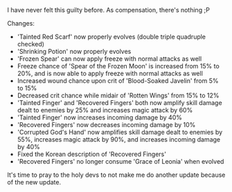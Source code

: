 I have never felt this guilty before. As compensation, there's nothing ;P

Changes:
- 'Tainted Red Scarf' now properly evolves (double triple quadruple checked)
- 'Shrinking Potion' now properly evolves
- 'Frozen Spear' can now apply freeze with normal attacks as well
- Freeze chance of 'Spear of the Frozen Moon' is increased from 15% to 20%, and is now able to apply freeze with normal attacks as well
- Increased wound chance upon crit of 'Blood-Soaked Javelin' from 5% to 15%
- Decreased crit chance while midair of 'Rotten Wings' from 15% to 12%
- 'Tainted Finger' and 'Recovered Fingers' both now amplify skill damage dealt to enemies by 25% and increases magic attack by 60%
- 'Tainted Finger' now increases incoming damage by 40%
- 'Recovered Fingers' now decreases incoming damage by 10%
- 'Corrupted God's Hand' now amplifies skill damage dealt to enemies by 55%, increases magic attack by 90%, and increases incoming damage by 40%
- Fixed the Korean description of 'Recovered Fingers'
- 'Recovered Fingers' no longer consume 'Grace of Leonia' when evolved

It's time to pray to the holy devs to not make me do another update because of the new update.